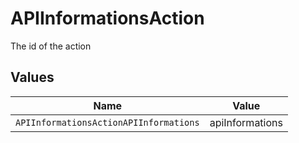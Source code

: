 # APIInformationsAction

The id of the action


## Values

| Name                                   | Value                                  |
| -------------------------------------- | -------------------------------------- |
| `APIInformationsActionAPIInformations` | apiInformations                        |